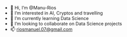 - 👋 Hi, I’m @Manu-Rios
- 👀 I’m interested in AI, Cryptos and travelling
- 🌱 I’m currently learning Data Science
- 💞️ I’m looking to collaborate on Data Science projects
- 📫 riosmanuel.07@gmail.com

<!---
Manu-Rios/Manu-Rios is a ✨ special ✨ repository because its `README.md` (this file) appears on your GitHub profile.
You can click the Preview link to take a look at your changes.
--->
